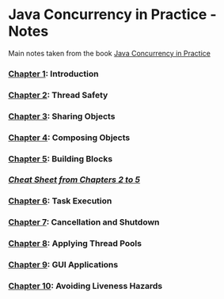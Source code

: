 # Java Concurrency in Practice - Notes

Main notes taken from the book [Java Concurrency in Practice ](https://jcip.net/)

### [Chapter 1](./Chapter1): Introduction

### [Chapter 2](./Chapter2): Thread Safety

### [Chapter 3](./Chapter3): Sharing Objects

### [Chapter 4](./Chapter4): Composing Objects

### [Chapter 5](./Chapter5): Building Blocks

### [_Cheat Sheet from Chapters 2 to 5_](./CheatSheetChapter2-5.md)

### [Chapter 6](./Chapter6): Task Execution

### [Chapter 7](./Chapter7): Cancellation and Shutdown

### [Chapter 8](./Chapter8): Applying Thread Pools

### [Chapter 9](./Chapter9): GUI Applications

### [Chapter 10](./Chapter10): Avoiding Liveness Hazards

